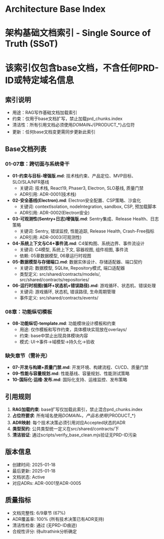 # Architecture Base Index

# 架构基础文档索引 - Single Source of Truth (SSoT)

# 该索引仅包含base文档，不含任何PRD-ID或特定域名信息

## 索引说明

- 用途：RAG写作基础文档加载索引
- 约束：仅用于base文档扩写，禁止加载prd_chunks.index
- 清洁性：所有引用文档必须使用${DOMAIN_*}/${PRODUCT\_\*}占位符
- 更新：任何base文档变更需同步更新此索引

## Base文档列表

### 01-07章：跨切面与系统骨干

- **01-约束与目标-增强版.md**: 技术栈约束、产品定位、MVP目标、SLO/SLA/NFR基线
  - 关键词: 技术栈, React19, Phaser3, Electron, SLO基线, 质量门禁
  - ADR引用: ADR-0001(技术栈)
- **02-安全基线(Electron).md**: Electron安全配置、CSP策略、沙盒化
  - 关键词: contextIsolation, nodeIntegration, sandbox, CSP, 预加载脚本
  - ADR引用: ADR-0002(Electron安全)
- **03-可观测性(Sentry+日志)增强版.md**: Sentry集成、Release Health、日志策略
  - 关键词: Sentry, 错误监控, 性能追踪, Release Health, Crash-Free指标
  - ADR引用: ADR-0003(可观测性)
- **04-系统上下文与C4+事件流.md**: C4架构图、系统边界、事件流设计
  - 关键词: C4模型, 系统上下文, 容器视图, 组件视图, 事件流
  - 依赖: 05章数据模型, 06章运行时视图
- **05-数据模型与存储端口.md**: 数据实体设计、存储适配器、端口契约
  - 关键词: 数据模型, SQLite, Repository模式, 端口适配器
  - 类型定义: src/shared/contracts/models/, src/shared/contracts/repositories/
- **06-运行时视图(循环+状态机+错误路径).md**: 游戏循环、状态机、错误处理
  - 关键词: 游戏循环, 状态机, 错误路径, 生命周期管理
  - 事件定义: src/shared/contracts/events/

### 08章：功能纵切模板

- **08-功能纵切-template.md**: 功能模块设计模板和约束
  - 用途: 仅作模板和写作约束，具体模块实现放在overlays/
  - 约束: base中禁止出现具体模块内容
  - 模式: UI→事件→域模型→持久化→验收

### 缺失章节（需补充）

- **07-开发与构建+质量门禁.md**: 开发环境、构建流程、CI/CD、质量门禁
- **09-性能与容量规划.md**: 性能基线、容量规划、性能测试策略
- **10-国际化·运维·发布.md**: 国际化支持、运维监控、发布策略

## 引用规则

1. **RAG加载约束**: base扩写仅加载此索引，禁止混合prd_chunks.index
2. **占位符要求**: 所有域名使用${DOMAIN_*}，产品名使用${PRODUCT\_\*}
3. **ADR映射**: 每个技术决策必须引用对应Accepted状态的ADR
4. **类型契约**: 公共类型统一定义在src/shared/contracts/下
5. **清洁验证**: 通过scripts/verify_base_clean.mjs验证无PRD-ID污染

## 版本信息

- 创建时间: 2025-01-18
- 最后更新: 2025-01-18
- 文档状态: Active
- 对应ADRs: ADR-0001至ADR-0005

## 质量指标

- 文档完整性: 6/9章节 (67%)
- ADR覆盖率: 100% (所有技术决策已有ADR支持)
- 清洁性检查: 通过 (无PRD-ID痕迹)
- 合规性评分: 待ultrathink分析确定
